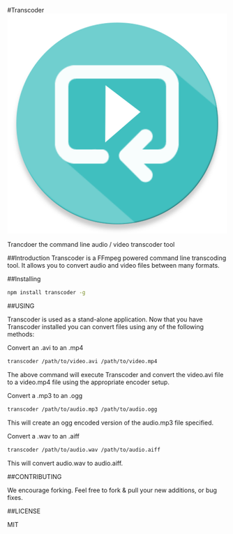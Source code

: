 #Transcoder
![Transcoder](https://raw.githubusercontent.com/active9/transcoder/master/transcoder.png)

Trancdoer the command line audio / video transcoder tool

##Introduction
Transcoder is a FFmpeg powered command line transcoding tool. It allows you to convert audio and video files between many formats.

##Installing
```bash
npm install transcoder -g
```

##USING

Transcoder is used as a stand-alone application. Now that you have Transcoder installed you can convert files using any of the following methods:

Convert an .avi to an .mp4
```bash
transcoder /path/to/video.avi /path/to/video.mp4
```

The above command will execute Transcoder and convert the video.avi file to a video.mp4 file using the appropriate encoder setup. 

Convert a .mp3 to an .ogg
```bash
transcoder /path/to/audio.mp3 /path/to/audio.ogg
```

This will create an ogg encoded version of the audio.mp3 file specified.


Convert a .wav to an .aiff
```bash
transcoder /path/to/audio.wav /path/to/audio.aiff
```

This will convert audio.wav to audio.aiff.

##CONTRIBUTING

We encourage forking. Feel free to fork & pull your new additions, or bug fixes.

##LICENSE

MIT
